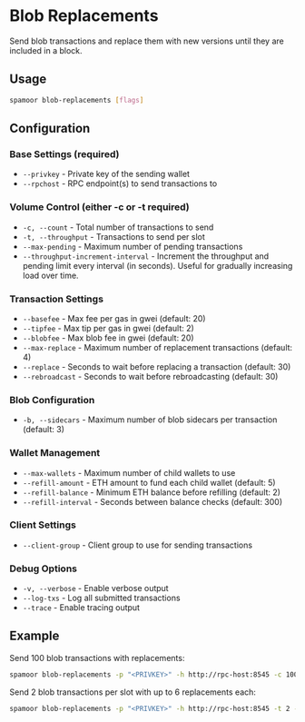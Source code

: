 # Blob Replacements

Send blob transactions and replace them with new versions until they are included in a block.

## Usage

```bash
spamoor blob-replacements [flags]
```

## Configuration

### Base Settings (required)
- `--privkey` - Private key of the sending wallet
- `--rpchost` - RPC endpoint(s) to send transactions to

### Volume Control (either -c or -t required)
- `-c, --count` - Total number of transactions to send
- `-t, --throughput` - Transactions to send per slot
- `--max-pending` - Maximum number of pending transactions
- `--throughput-increment-interval` - Increment the throughput and pending limit every interval (in seconds). Useful for gradually increasing load over time.

### Transaction Settings
- `--basefee` - Max fee per gas in gwei (default: 20)
- `--tipfee` - Max tip per gas in gwei (default: 2)
- `--blobfee` - Max blob fee in gwei (default: 20)
- `--max-replace` - Maximum number of replacement transactions (default: 4)
- `--replace` - Seconds to wait before replacing a transaction (default: 30)
- `--rebroadcast` - Seconds to wait before rebroadcasting (default: 30)

### Blob Configuration
- `-b, --sidecars` - Maximum number of blob sidecars per transaction (default: 3)

### Wallet Management
- `--max-wallets` - Maximum number of child wallets to use
- `--refill-amount` - ETH amount to fund each child wallet (default: 5)
- `--refill-balance` - Minimum ETH balance before refilling (default: 2)
- `--refill-interval` - Seconds between balance checks (default: 300)

### Client Settings
- `--client-group` - Client group to use for sending transactions

### Debug Options
- `-v, --verbose` - Enable verbose output
- `--log-txs` - Log all submitted transactions
- `--trace` - Enable tracing output

## Example

Send 100 blob transactions with replacements:
```bash
spamoor blob-replacements -p "<PRIVKEY>" -h http://rpc-host:8545 -c 100
```

Send 2 blob transactions per slot with up to 6 replacements each:
```bash
spamoor blob-replacements -p "<PRIVKEY>" -h http://rpc-host:8545 -t 2 --max-replace 6
``` 
